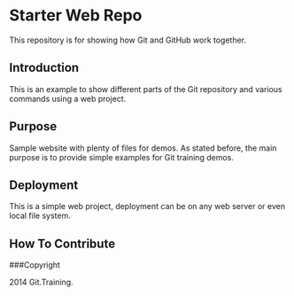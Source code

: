 # Starter Web Repo

This repository is for showing how Git and GitHub work together.

## Introduction

This is an example to show different parts of the Git repository and various commands using a web project.

## Purpose

Sample website with plenty of files for demos. As stated before, the main purpose is to provide simple examples for Git training demos.

## Deployment

This is a simple web project, deployment can be on any web server or even local file system.

## How To Contribute


###Copyright

2014 Git.Training.